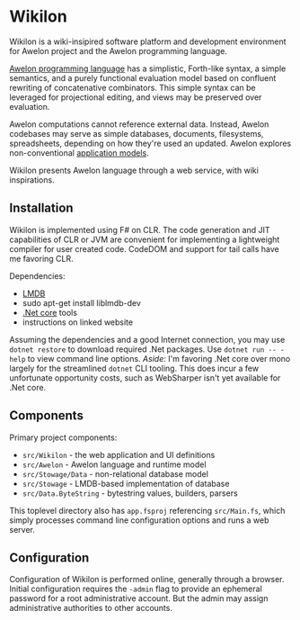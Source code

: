 Wikilon
=======

Wikilon is a wiki-insipired software platform and development environment for Awelon project and the Awelon programming language.

[Awelon programming language](docs/AwelonLang.md) has a simplistic, Forth-like syntax, a simple semantics, and a purely functional evaluation model based on confluent rewriting of concatenative combinators. This simple syntax can be leveraged for projectional editing, and views may be preserved over evaluation.

Awelon computations cannot reference external data. Instead, Awelon codebases may serve as simple databases, documents, filesystems, spreadsheets, depending on how they're used an updated. Awelon explores non-conventional [application models](docs/ApplicationModel.md).

Wikilon presents Awelon language through a web service, with wiki inspirations. 

## Installation

Wikilon is implemented using F# on CLR. The code generation and JIT capabilities of CLR or JVM are convenient for implementing a lightweight compiler for user created code. CodeDOM and support for tail calls have me favoring CLR.

Dependencies:

* [LMDB](http://www.lmdb.tech/doc/) 
 * sudo apt-get install liblmdb-dev
* [.Net core](https://www.microsoft.com/net/core#linuxubuntu) tools
 * instructions on linked website

Assuming the dependencies and a good Internet connection, you may use `dotnet restore` to download required .Net packages. Use `dotnet run -- -help` to view command line options. *Aside:* I'm favoring .Net core over mono largely for the streamlined `dotnet` CLI tooling. This does incur a few unfortunate opportunity costs, such as WebSharper isn't yet available for .Net core. 

## Components

Primary project components:

* `src/Wikilon` - the web application and UI definitions
* `src/Awelon` - Awelon language and runtime model
* `src/Stowage/Data` - non-relational database model
* `src/Stowage` - LMDB-based implementation of database
* `src/Data.ByteString` - bytestring values, builders, parsers

This toplevel directory also has `app.fsproj` referencing `src/Main.fs`, which simply processes command line configuration options and runs a web server.

## Configuration

Configuration of Wikilon is performed online, generally through a browser. Initial configuration requires the `-admin` flag to provide an ephemeral password for a root administrative account. But the admin may assign administrative authorities to other accounts.

